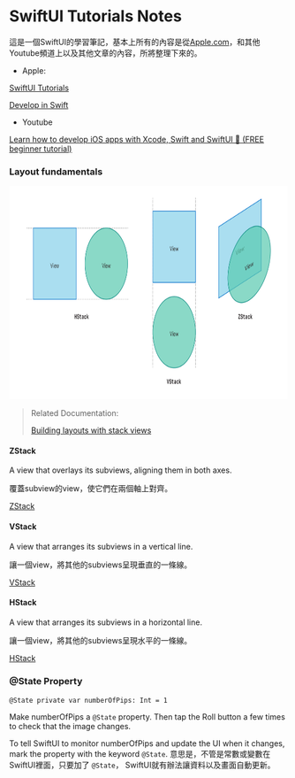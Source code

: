 #  SwiftUI Tutorials Notes

這是一個SwiftUI的學習筆記，基本上所有的內容是從[Apple.com](https://developer.apple.com)，和其他Youtube頻道上以及其他文章的內容，所將整理下來的。

* Apple: 

[SwiftUI Tutorials](https://developer.apple.com/tutorials/swiftui-concepts/exploring-the-structure-of-a-swiftui-app)

[Develop in Swift](https://developer.apple.com/tutorials/develop-in-swift)

* Youtube

[Learn how to develop iOS apps with Xcode, Swift and SwiftUI 📱 (FREE beginner tutorial)](https://www.youtube.com/watch?v=XJe83NXTmw0)


### Layout fundamentals

<p align="center">
<img src="https://github.com/dwhao84/SwiftUI-Tutorials/blob/main/SwiftUI%20Tutorials/Assets.xcassets/README%20Use/stackView.imageset/CleanShot%202024-06-10%20at%2021.34.47%402x.png" width="800" height="385"/>
</p>


> Related Documentation:
> 
> [Building layouts with stack views](https://developer.apple.com/documentation/swiftui/building-layouts-with-stack-views)


#### ZStack
A view that overlays its subviews, aligning them in both axes.

覆蓋subview的view，使它們在兩個軸上對齊。

[ZStack](https://developer.apple.com/documentation/swiftui/zstack)

#### VStack
A view that arranges its subviews in a vertical line.

讓一個view，將其他的subviews呈現垂直的一條線。

[VStack](https://developer.apple.com/documentation/swiftui/vstack)

#### HStack
A view that arranges its subviews in a horizontal line.

讓一個view，將其他的subviews呈現水平的一條線。

[HStack](https://developer.apple.com/documentation/swiftui/hstack)






### @State Property
```
@State private var numberOfPips: Int = 1
```
Make numberOfPips a `@State` property. 
Then tap the Roll button a few times to check that the image changes.

To tell SwiftUI to monitor numberOfPips and update the UI when it changes, mark the property with the keyword `@State`.
意思是，不管是常數或變數在SwiftUI裡面，只要加了 `@State`， SwiftUI就有辦法讓資料以及畫面自動更新。
